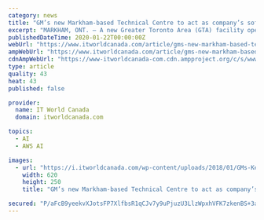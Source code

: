 ```yaml
---
category: news
title: "GM’s new Markham-based Technical Centre to act as company’s software hub"
excerpt: "MARKHAM, ONT. – A new Greater Toronto Area (GTA) facility opened by General Motors on Friday will play a crucial role in the company’s digital transformation efforts, a company executive has ..."
publishedDateTime: 2020-01-22T00:00:00Z
webUrl: "https://www.itworldcanada.com/article/gms-new-markham-based-technical-centre-to-act-as-companys-software-hub/400902"
ampWebUrl: "https://www.itworldcanada.com/article/gms-new-markham-based-technical-centre-to-act-as-companys-software-hub/400902?amp=1"
cdnAmpWebUrl: "https://www-itworldcanada-com.cdn.ampproject.org/c/s/www.itworldcanada.com/article/gms-new-markham-based-technical-centre-to-act-as-companys-software-hub/400902?amp=1"
type: article
quality: 43
heat: 43
published: false

provider:
  name: IT World Canada
  domain: itworldcanada.com

topics:
  - AI
  - AWS AI

images:
  - url: "https://i.itworldcanada.com/wp-content/uploads/2018/01/GMs-Ken-Kelzer.jpg"
    width: 620
    height: 250
    title: "GM’s new Markham-based Technical Centre to act as company’s software hub"

secured: "P/aFcB9yeekvXJotsFP7XlfbsR1qCJv7y9uPjuzU3LlzWpxhVFK7zkenBS+3amRt/sJXClATUtSicXhBFE4V+YnbNzNgdYPkv8fYf+gRRQB72wfFJcqIO8M0eLGeWsyWmCqwsun0yW1unZJg/UQQUm7l4JpMV5G/qCM2jUxv0ucZWbmVcke5rHASgzRVutGxOOErUjCtZxqldKtwy16aGMLggTERTlyG0ST7ZyH5bW9YVLwzDkjEh5WbjiEBNIB9hY7UPHwAnfZTUaQyHslHkWGeVi2ZR2PMgo7iee2WQ0/PT1VYU514ewoxXnIb2K4B;azoGMMiBZQuWZBirW6Smwg=="
---
```


